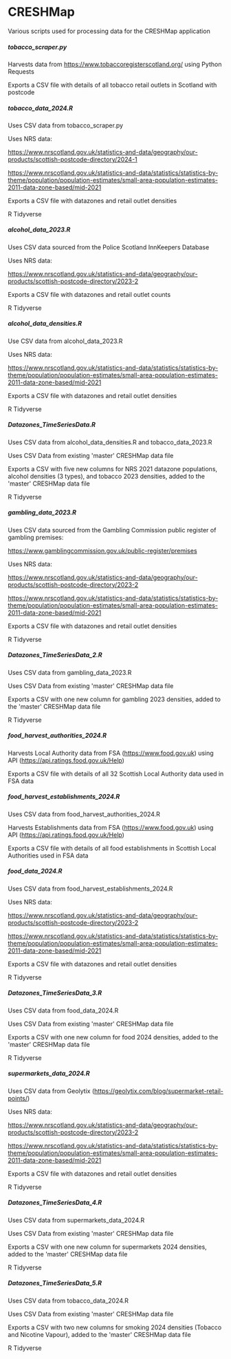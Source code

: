 # CRESHMap

Various scripts used for processing data for the CRESHMap application

##### tobacco_scraper.py

Harvests data from https://www.tobaccoregisterscotland.org/ using Python Requests

Exports a CSV file with details of all tobacco retail outlets in Scotland with postcode

##### tobacco_data_2024.R

Uses CSV data from tobacco_scraper.py

Uses NRS data:

https://www.nrscotland.gov.uk/statistics-and-data/geography/our-products/scottish-postcode-directory/2024-1

https://www.nrscotland.gov.uk/statistics-and-data/statistics/statistics-by-theme/population/population-estimates/small-area-population-estimates-2011-data-zone-based/mid-2021

Exports a CSV file with datazones and retail outlet densities

R Tidyverse

##### alcohol_data_2023.R

Uses CSV data sourced from the Police Scotland InnKeepers Database

Uses NRS data:

https://www.nrscotland.gov.uk/statistics-and-data/geography/our-products/scottish-postcode-directory/2023-2

Exports a CSV file with datazones and retail outlet counts

R Tidyverse

##### alcohol_data_densities.R

Use CSV data from alcohol_data_2023.R

Uses NRS data:

https://www.nrscotland.gov.uk/statistics-and-data/statistics/statistics-by-theme/population/population-estimates/small-area-population-estimates-2011-data-zone-based/mid-2021

Exports a CSV file with datazones and retail outlet densities

R Tidyverse

##### Datazones_TimeSeriesData.R

Uses CSV data from alcohol_data_densities.R and tobacco_data_2023.R

Uses CSV Data from existing 'master' CRESHMap data file

Exports a CSV with five new columns for NRS 2021 datazone populations, alcohol densities (3 types), and tobacco 2023 densities, added to the 'master' CRESHMap data file

R Tidyverse

##### gambling_data_2023.R

Uses CSV data sourced from the Gambling Commission public register of gambling premises:

https://www.gamblingcommission.gov.uk/public-register/premises

Uses NRS data:

https://www.nrscotland.gov.uk/statistics-and-data/geography/our-products/scottish-postcode-directory/2023-2

https://www.nrscotland.gov.uk/statistics-and-data/statistics/statistics-by-theme/population/population-estimates/small-area-population-estimates-2011-data-zone-based/mid-2021

Exports a CSV file with datazones and retail outlet densities

R Tidyverse

##### Datazones_TimeSeriesData_2.R

Uses CSV data from gambling_data_2023.R

Uses CSV Data from existing 'master' CRESHMap data file

Exports a CSV with one new column for gambling 2023 densities, added to the 'master' CRESHMap data file

R Tidyverse

##### food_harvest_authorities_2024.R

Harvests Local Authority data from FSA (https://www.food.gov.uk) using API (https://api.ratings.food.gov.uk/Help)

Exports a CSV file with details of all 32 Scottish Local Authority data used in FSA data

##### food_harvest_establishments_2024.R

Uses CSV data from food_harvest_authorities_2024.R

Harvests Establishments data from FSA (https://www.food.gov.uk) using API (https://api.ratings.food.gov.uk/Help)

Exports a CSV file with details of all food establishments in Scottish Local Authorities used in FSA data

##### food_data_2024.R

Uses CSV data from food_harvest_establishments_2024.R

Uses NRS data:

https://www.nrscotland.gov.uk/statistics-and-data/geography/our-products/scottish-postcode-directory/2023-2

https://www.nrscotland.gov.uk/statistics-and-data/statistics/statistics-by-theme/population/population-estimates/small-area-population-estimates-2011-data-zone-based/mid-2021

Exports a CSV file with datazones and retail outlet densities

R Tidyverse

##### Datazones_TimeSeriesData_3.R

Uses CSV data from food_data_2024.R

Uses CSV Data from existing 'master' CRESHMap data file

Exports a CSV with one new column for food 2024 densities, added to the 'master' CRESHMap data file

R Tidyverse

##### supermarkets_data_2024.R

Uses CSV data from Geolytix (https://geolytix.com/blog/supermarket-retail-points/)

Uses NRS data:

https://www.nrscotland.gov.uk/statistics-and-data/geography/our-products/scottish-postcode-directory/2023-2

https://www.nrscotland.gov.uk/statistics-and-data/statistics/statistics-by-theme/population/population-estimates/small-area-population-estimates-2011-data-zone-based/mid-2021

Exports a CSV file with datazones and retail outlet densities

R Tidyverse

##### Datazones_TimeSeriesData_4.R

Uses CSV data from supermarkets_data_2024.R

Uses CSV Data from existing 'master' CRESHMap data file

Exports a CSV with one new column for supermarkets 2024 densities, added to the 'master' CRESHMap data file

R Tidyverse

##### Datazones_TimeSeriesData_5.R

Uses CSV data from tobacco_data_2024.R

Uses CSV Data from existing 'master' CRESHMap data file

Exports a CSV with two new columns for smoking 2024 densities (Tobacco and Nicotine Vapour), added to the 'master' CRESHMap data file

R Tidyverse